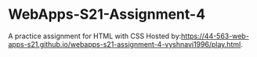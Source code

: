 # WebApps-S21-Assignment-4
A practice assignment for HTML with CSS
Hosted by:https://44-563-web-apps-s21.github.io/webapps-s21-assignment-4-vyshnavi1996/play.html.
